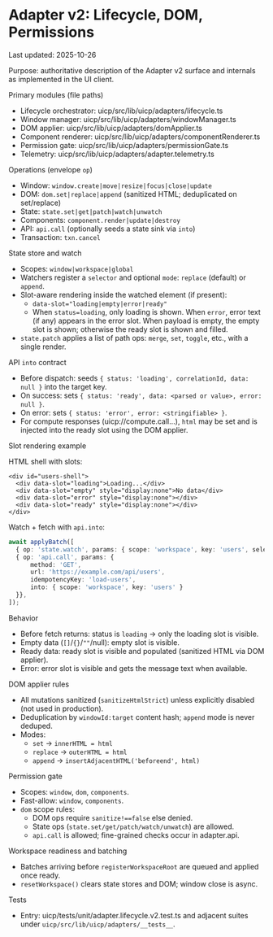 # Adapter v2: Lifecycle, DOM, Permissions

Last updated: 2025-10-26

Purpose: authoritative description of the Adapter v2 surface and internals as implemented in the UI client.

Primary modules (file paths)
- Lifecycle orchestrator: uicp/src/lib/uicp/adapters/lifecycle.ts
- Window manager: uicp/src/lib/uicp/adapters/windowManager.ts
- DOM applier: uicp/src/lib/uicp/adapters/domApplier.ts
- Component renderer: uicp/src/lib/uicp/adapters/componentRenderer.ts
- Permission gate: uicp/src/lib/uicp/adapters/permissionGate.ts
- Telemetry: uicp/src/lib/uicp/adapters/adapter.telemetry.ts

Operations (envelope `op`)
- Window: `window.create|move|resize|focus|close|update`
- DOM: `dom.set|replace|append` (sanitized HTML; deduplicated on set/replace)
- State: `state.set|get|patch|watch|unwatch`
- Components: `component.render|update|destroy`
- API: `api.call` (optionally seeds a state sink via `into`)
- Transaction: `txn.cancel`

State store and watch
- Scopes: `window|workspace|global`
- Watchers register a `selector` and optional `mode`: `replace` (default) or `append`.
- Slot-aware rendering inside the watched element (if present):
  - `data-slot="loading|empty|error|ready"`
  - When `status=loading`, only loading is shown. When `error`, error text (if any) appears in the error slot. When payload is empty, the empty slot is shown; otherwise the ready slot is shown and filled.
- `state.patch` applies a list of path ops: `merge`, `set`, `toggle`, etc., with a single render.

API `into` contract
- Before dispatch: seeds `{ status: 'loading', correlationId, data: null }` into the target key.
- On success: sets `{ status: 'ready', data: <parsed or value>, error: null }`.
- On error: sets `{ status: 'error', error: <stringifiable> }`.
- For compute responses (uicp://compute.call...), `html` may be set and is injected into the ready slot using the DOM applier.

Slot rendering example

HTML shell with slots:

```
<div id="users-shell">
  <div data-slot="loading">Loading...</div>
  <div data-slot="empty" style="display:none">No data</div>
  <div data-slot="error" style="display:none"></div>
  <div data-slot="ready" style="display:none"></div>
</div>
```

Watch + fetch with `api.into`:

```ts
await applyBatch([
  { op: 'state.watch', params: { scope: 'workspace', key: 'users', selector: '#users-shell' } },
  { op: 'api.call', params: {
      method: 'GET',
      url: 'https://example.com/api/users',
      idempotencyKey: 'load-users',
      into: { scope: 'workspace', key: 'users' }
  }},
]);
```

Behavior
- Before fetch returns: status is `loading` -> only the loading slot is visible.
- Empty data (`[]`/`{}`/`""`/null): empty slot is visible.
- Ready data: ready slot is visible and populated (sanitized HTML via DOM applier).
- Error: error slot is visible and gets the message text when available.

DOM applier rules
- All mutations sanitized (`sanitizeHtmlStrict`) unless explicitly disabled (not used in production).
- Deduplication by `windowId:target` content hash; `append` mode is never deduped.
- Modes:
  - `set` -> `innerHTML = html`
  - `replace` -> `outerHTML = html`
  - `append` -> `insertAdjacentHTML('beforeend', html)`

Permission gate
- Scopes: `window`, `dom`, `components`.
- Fast-allow: `window`, `components`.
- `dom` scope rules:
  - DOM ops require `sanitize!==false` else denied.
  - State ops (`state.set/get/patch/watch/unwatch`) are allowed.
  - `api.call` is allowed; fine-grained checks occur in adapter.api.

Workspace readiness and batching
- Batches arriving before `registerWorkspaceRoot` are queued and applied once ready.
- `resetWorkspace()` clears state stores and DOM; window close is async.

Tests
- Entry: uicp/tests/unit/adapter.lifecycle.v2.test.ts and adjacent suites under `uicp/src/lib/uicp/adapters/__tests__`.

